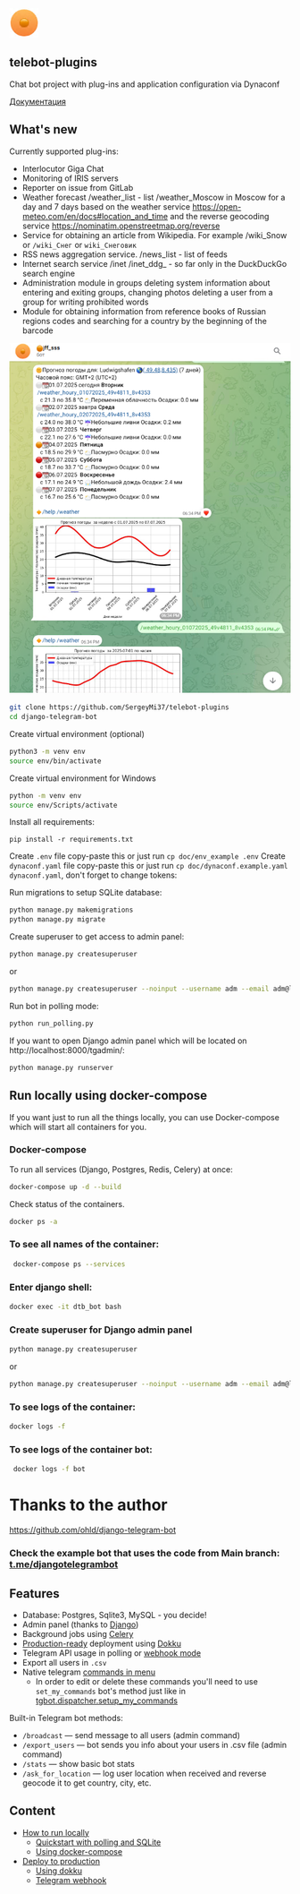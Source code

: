 <img src="https://github.com/SergeyMi37/telebot-plugins/raw/main/doc/logo_min.png">

## telebot-plugins

Chat bot project with plug-ins and application configuration via Dynaconf

[Документация](https://github.com/SergeyMi37/telebot-plugins/raw/main/doc/README_ru.md)

## What's new

Currently supported plug-ins:
- Interlocutor Giga Chat
- Monitoring of IRIS servers
- Reporter on issue from GitLab
- Weather forecast /weather_list - list /weather_Moscow in Moscow for a day and 7 days
  based on the weather service https://open-meteo.com/en/docs#location_and_time
  and the reverse geocoding service https://nominatim.openstreetmap.org/reverse
- Service for obtaining an article from Wikipedia. For example /wiki_Snow or <code>/wiki_Снег</code> or <code>wiki_Снеговик</code>
- RSS news aggregation service. /news_list - list of feeds
- Internet search service /inet /inet_ddg_ - so far only in the DuckDuckGo search engine
- Administration module in groups
    deleting system information about entering and exiting groups, changing photos
    deleting a user from a group for writing prohibited words
- Module for obtaining information from reference books of Russian regions codes and searching for a country by the beginning of the barcode

<p align="left">
    <img src="https://github.com/SergeyMi37/telebot-plugins/raw/main/doc/Screenshot_1.png">
</p>

``` bash
git clone https://github.com/SergeyMi37/telebot-plugins
cd django-telegram-bot
```

Create virtual environment (optional)
``` bash
python3 -m venv env
source env/bin/activate
```

Create virtual environment for Windows
``` bash
python -m venv env
source env/Scripts/activate
```

Install all requirements:
```
pip install -r requirements.txt
```

Create `.env` file copy-paste this or just run `cp doc/env_example .env` 
Create `dynaconf.yaml` file copy-paste this or just run `cp doc/dynaconf.example.yaml dynaconf.yaml`, don't forget to change tokens:


Run migrations to setup SQLite database:
``` bash
python manage.py makemigrations
python manage.py migrate
```

Create superuser to get access to admin panel:
``` bash
python manage.py createsuperuser
```
or 
``` bash 
python manage.py createsuperuser --noinput --username adm --email adm@localhost.com # .env DJANGO_SUPERUSER_PASSWORD=demo
```


Run bot in polling mode:
``` bash
python run_polling.py 
```

If you want to open Django admin panel which will be located on http://localhost:8000/tgadmin/:
``` bash
python manage.py runserver
```

## Run locally using docker-compose
If you want just to run all the things locally, you can use Docker-compose which will start all containers for you.


### Docker-compose

To run all services (Django, Postgres, Redis, Celery) at once:
``` bash
docker-compose up -d --build
```

Check status of the containers.
``` bash
docker ps -a
```
### To see all names of the container:

``` bash
 docker-compose ps --services
```

### Enter django shell:

``` bash
docker exec -it dtb_bot bash
```

### Create superuser for Django admin panel

``` bash 
python manage.py createsuperuser
```
or 
``` bash 
python manage.py createsuperuser --noinput --username adm --email adm@localhost.com # .env DJANGO_SUPERUSER_PASSWORD=demo
```

### To see logs of the container:

``` bash
docker logs -f
```
### To see logs of the container bot:

``` bash
 docker logs -f bot
```

# Thanks to the author

https://github.com/ohld/django-telegram-bot

### Check the example bot that uses the code from Main branch: [t.me/djangotelegrambot](https://t.me/djangotelegrambot)
## Features

* Database: Postgres, Sqlite3, MySQL - you decide!
* Admin panel (thanks to [Django](https://docs.djangoproject.com/en/3.1/intro/tutorial01/))
* Background jobs using [Celery](https://docs.celeryproject.org/en/stable/)
* [Production-ready](https://github.com/ohld/django-telegram-bot/wiki/Production-Deployment-using-Dokku) deployment using [Dokku](https://dokku.com)
* Telegram API usage in polling or [webhook mode](https://core.telegram.org/bots/api#setwebhook)
* Export all users in `.csv`
* Native telegram [commands in menu](https://github.com/ohld/django-telegram-bot/blob/main/.github/imgs/bot_commands_example.jpg)
  * In order to edit or delete these commands you'll need to use `set_my_commands` bot's method just like in [tgbot.dispatcher.setup_my_commands](https://github.com/ohld/django-telegram-bot/blob/main/tgbot/dispatcher.py#L150-L156)

Built-in Telegram bot methods:
* `/broadcast` — send message to all users (admin command)
* `/export_users` — bot sends you info about your users in .csv file (admin command)
* `/stats` — show basic bot stats 
* `/ask_for_location` — log user location when received and reverse geocode it to get country, city, etc.


## Content

* [How to run locally](https://github.com/ohld/django-telegram-bot/#how-to-run)
   * [Quickstart with polling and SQLite](https://github.com/ohld/django-telegram-bot/#quickstart-polling--sqlite)
   * [Using docker-compose](https://github.com/ohld/django-telegram-bot/#run-locally-using-docker-compose)
* [Deploy to production](https://github.com/ohld/django-telegram-bot/#deploy-to-production)
   * [Using dokku](https://github.com/ohld/django-telegram-bot/#deploy-using-dokku-step-by-step)
   * [Telegram webhook](https://github.com/ohld/django-telegram-bot/#https--telegram-bot-webhook)

